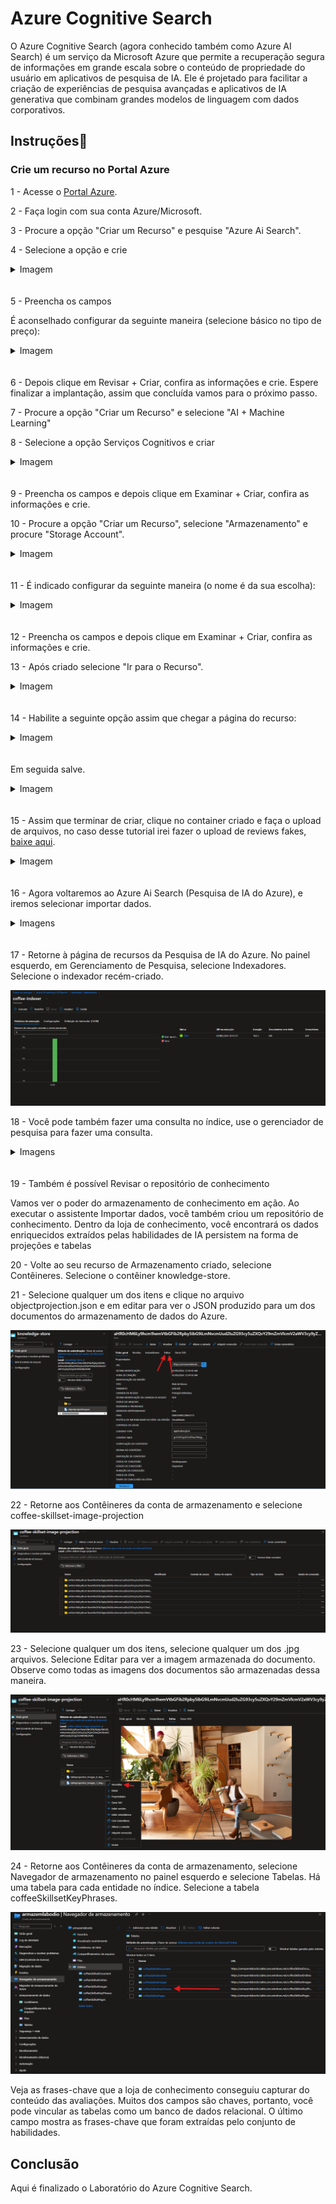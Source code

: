 # Azure Cognitive Search

O Azure Cognitive Search (agora conhecido também como Azure AI Search) é um serviço da Microsoft Azure que permite a recuperação segura de informações em grande escala sobre o conteúdo de propriedade do usuário em aplicativos de pesquisa de IA. Ele é projetado para facilitar a criação de experiências de pesquisa avançadas e aplicativos de IA generativa que combinam grandes modelos de linguagem com dados corporativos.

## Instruções📕

### Crie um recurso no Portal Azure

1 - Acesse o [Portal Azure](https://portal.azure.com/).

2 - Faça login com sua conta Azure/Microsoft.

3 - Procure a opção "Criar um Recurso" e pesquise "Azure Ai Search".

4 - Selecione a opção e crie
<details>
<summary>Imagem</summary>

![alt text](assets/image.png)
</details>ㅤ

5 - Preencha os campos

É aconselhado configurar da seguinte maneira (selecione básico no tipo de preço):
<details>
<summary>Imagem</summary>

![alt text](assets/image-1.png)
</details>ㅤ

6 - Depois clique em  Revisar + Criar, confira as informações e crie. Espere finalizar a implantação, assim que concluída vamos para o próximo passo.

7 - Procure a opção "Criar um Recurso" e selecione "AI + Machine Learning"

8 - Selecione a opção Serviços Cognitivos e criar

<details>
<summary>Imagem</summary>

![alt text](assets/image-2.png)
</details>ㅤ

9 - Preencha os campos e depois clique em Examinar + Criar, confira as informações e crie.

10 - Procure a opção "Criar um Recurso", selecione "Armazenamento" e procure "Storage Account".

<details>
<summary>Imagem</summary>

![alt text](assets/image-3.png)
</details>ㅤ

11 - É indicado configurar da seguinte maneira (o nome é da sua escolha):

<details>
<summary>Imagem</summary>

![alt text](assets/image-4.png)

</details>ㅤ

12 - Preencha os campos e depois clique em Examinar + Criar, confira as informações e crie.

13 - Após criado selecione "Ir para o Recurso".
<details>
<summary>Imagem</summary>

![alt text](assets/image-5.png)

</details>ㅤ

14 - Habilite a seguinte opção assim que chegar a página do recurso:
<details>
<summary>Imagem</summary>

![alt text](assets/image-6.png)

</details>ㅤ

Em seguida salve.

<details>
<summary>Imagem</summary>

![alt text](assets/image-8.png)

</details>ㅤ

15 - Assim que terminar de criar, clique no container criado e faça o upload de arquivos, no caso desse tutorial irei fazer o upload de reviews fakes, [baixe aqui](https://aka.ms/mslearn-coffee-reviews).

<details>
<summary>Imagem</summary>

![alt text](assets/image-7.png)

</details>ㅤ

16 - Agora voltaremos ao Azure Ai Search (Pesquisa de IA do Azure), e iremos selecionar importar dados.

<details>
<summary>Imagens</summary>

![alt text](assets/image-9.png)

Configure da seguinte maneira:
![alt text](assets/image-10.png)

Confirme e vá para a próxima etapa, em seguida configure como no vídeo:

https://github.com/Caionicky/LabDio_CognitiveSearch_Cert-AI900/assets/64107747/eb5b8ecb-1ef5-4761-874d-7098376e74c9

Faça como na imagem abaixo:

![alt text](assets/image-11.png)

Prossiga e selecione como na image:
![alt text](assets/image-12.png)

Continue para a próxima etapa, faça como na imagem abaixo e envie:

![alt text](assets/image-13.png)


</details>ㅤ

17 - Retorne à página de recursos da Pesquisa de IA do Azure. No painel esquerdo, em Gerenciamento de Pesquisa, selecione Indexadores. Selecione o indexador recém-criado. 

![alt text](assets/image-14.png)

18 - Você pode também fazer uma consulta no índice, use o gerenciador de pesquisa para fazer uma consulta.

<details>
<summary>Imagens</summary>

![alt text](assets/image-15.png)

A consulta de pesquisa retorna todos os documentos no índice de pesquisa, incluindo uma contagem de todos os documentos no campo @odata.count. O índice de pesquisa deve retornar um documento JSON contendo os resultados da pesquisa

A consulta pesquisa todos os documentos no índice e filtra por revisões com um local de Chicago. Você deve ver no campo. 3 @odata.count

![alt text](assets/image-16.png)

Filtrando agora por localização:

![alt text](assets/image-17.png)

Filtrando por sentimento:

![alt text](assets/image-18.png)

</details>ㅤ

19 - Também é possível Revisar o repositório de conhecimento

Vamos ver o poder do armazenamento de conhecimento em ação. Ao executar o assistente Importar dados, você também criou um repositório de conhecimento. Dentro da loja de conhecimento, você encontrará os dados enriquecidos extraídos pelas habilidades de IA persistem na forma de projeções e tabelas

20 - Volte ao seu recurso de Armazenamento criado, selecione Contêineres. Selecione o contêiner knowledge-store.

21 - Selecione qualquer um dos itens e clique no arquivo objectprojection.json e em editar para ver o JSON produzido para um dos documentos do armazenamento de dados do Azure.

![alt text](assets/image-19.png)

22 - Retorne aos Contêineres da conta de armazenamento e selecione coffee-skillset-image-projection

![alt text](assets/image-20.png)

23 - Selecione qualquer um dos itens, selecione qualquer um dos .jpg arquivos. Selecione Editar para ver a imagem armazenada do documento. Observe como todas as imagens dos documentos são armazenadas dessa maneira.

![alt text](assets/image-21.png)

24 - Retorne aos Contêineres da conta de armazenamento, selecione Navegador de armazenamento no painel esquerdo e selecione Tabelas. Há uma tabela para cada entidade no índice. Selecione a tabela coffeeSkillsetKeyPhrases.

![alt text](assets/image-22.png)

Veja as frases-chave que a loja de conhecimento conseguiu capturar do conteúdo das avaliações. Muitos dos campos são chaves, portanto, você pode vincular as tabelas como um banco de dados relacional. O último campo mostra as frases-chave que foram extraídas pelo conjunto de habilidades.

## Conclusão

Aqui é finalizado o Laboratório do Azure Cognitive Search.
